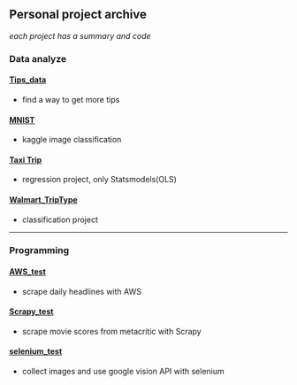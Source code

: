 ## Personal project archive
*each project has a summary and code* <br />

### Data analyze

#### [Tips_data](https://github.com/Moons08/personal-project-archive/blob/master/180209_seaborn_tips/ReadMe.md)
- find a way to get more tips
#### [MNIST](https://github.com/Moons08/personal-project-archive/blob/master/180402_mnist/ReadMe.md)
- kaggle image classification
#### [Taxi Trip ](https://github.com/Moons08/personal-project-archive/tree/master/TaxiTrip)
- regression project, only Statsmodels(OLS)
#### [Walmart_TripType ](https://github.com/YounginLEE/DSS7_Walmart/tree/master/Main/ReadMe.md)
- classification project

---
### Programming

#### [AWS_test](https://github.com/Moons08/personal-project-archive/blob/master/180228_AWS_crontab/ReadMe.md)
- scrape daily headlines with AWS

#### [Scrapy_test](https://github.com/Moons08/personal-project-archive/blob/master/180222_Scrapy_metacritic/ReadMe.md)
- scrape movie scores from metacritic with Scrapy

#### [selenium_test](https://github.com/Moons08/personal-project-archive/blob/master/180221_selenium/ReadMe.md)
- collect images and use google vision API with selenium
